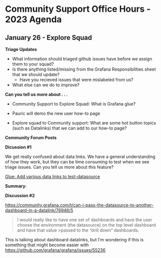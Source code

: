 # Community Support Office Hours - 2023 Agenda


## January 26 - Explore Squad

**Triage Updates** 

* What information should triaged github issues have before we assign them to your squad? 
* Is there anything listed/missing from the Grafana Responsibilities sheet that we should update?
  * Have you recieved issues that were mislabeled from us?
* What else can we do to improve?

**Can you tell us more about . . .**

* Community Support to Explore Squad: What is Grafana glue? 

* Pauric will demo the new user how-to page

* Explore squad to Community support: What are some hot button topics (such as Datalinks) that we can add to our how-to page?

**Community Forum Posts**

**Dicussion #1**

We get really confused about data links. We have a general understanding of how they work, but they can be time consuming to test when we see triage issues. Can you tell us more about this feature? 

[Glue: Add various data links to test-datasource](https://github.com/grafana/grafana/issues/57449)


**Summary**: 


**Discussion #2**

https://community.grafana.com/t/can-i-pass-the-datasource-to-another-dashboard-in-a-datalink/76946/5 

>I would really like to have one set of dashboards and have the user choose the environment (the datasource) on the top level dashboard and have that value >passed to the “drill down” dashboards. 

This is talking about dashboard datalinks, but I'm wondering if this is something that might become easier with https://github.com/grafana/grafana/issues/55236 


